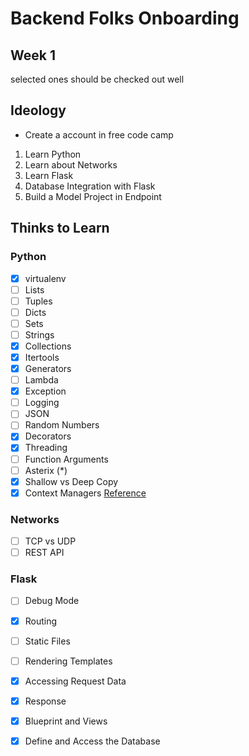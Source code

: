 
# Backend Folks Onboarding
Week 1 
----
selected ones should be checked out well

## Ideology
- Create a account in free code camp
1. Learn Python
2. Learn about Networks
3. Learn Flask
4. Database Integration with Flask
5. Build a Model Project in Endpoint


## Thinks to Learn
### Python
- [x] virtualenv
- [ ] Lists
- [ ] Tuples
- [ ] Dicts
- [ ] Sets
- [ ] Strings
- [x] Collections
- [x] Itertools
- [x] Generators
- [ ] Lambda
- [x] Exception
- [ ] Logging
- [ ] JSON
- [ ] Random Numbers
- [x] Decorators
- [x] Threading
- [ ] Function Arguments
- [ ] Asterix (*)
- [x] Shallow vs Deep Copy
- [x] Context Managers
[Reference](https://www.youtube.com/watch?v=QLTdOEn79Rc&list=PLqnslRFeH2UqLwzS0AwKDKLrpYBKzLBy2)
### Networks
- [ ] TCP vs UDP
- [ ] REST API

### Flask
 - [ ] Debug Mode
 - [x] Routing
 - [ ] Static Files
 - [ ] Rendering Templates
 - [x] Accessing Request Data
 - [x] Response
 - [x] Blueprint and Views
 - [x] Define and Access the Database

